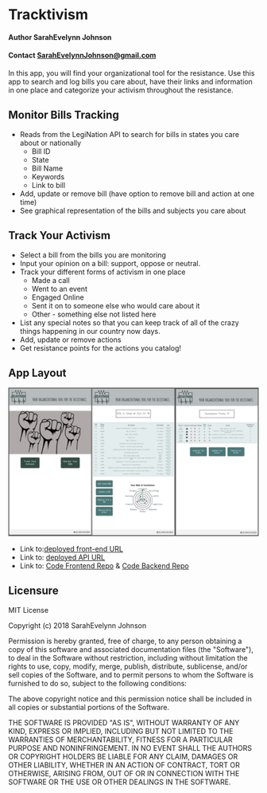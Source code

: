 # Tracktivism

#### Author **SarahEvelynn Johnson**
#### Contact **SarahEvelynnJohnson@gmail.com**


In this app, you will find your organizational tool for the resistance. Use this app to search and log bills you care about, have their links and information in one place and categorize your activism throughout the resistance.

## Monitor Bills Tracking
* Reads from the LegiNation API to search for bills in states you care about or nationally
    * Bill ID
    * State
    * Bill Name
    * Keywords
    * Link to bill
* Add, update or remove bill (have option to remove bill and action at one time)
* See graphical representation of the bills and subjects you care about

## Track Your Activism
* Select a bill from the bills you are monitoring
* Input your opinion on a bill: support, oppose or neutral.
* Track your different forms of activism in one place
    * Made a call
    * Went to an event
    * Engaged Online
    * Sent it on to someone else who would care about it
    * Other - something else not listed here
* List any special notes so that you can keep track of all of the crazy things happening in our country now days.
* Add, update or remove actions
* Get resistance points for the actions you catalog!

## App Layout

![Layout of the App](public/App.Layout.png)

- Link to:[deployed front-end URL](https://tracktivism.herokuapp.com/)
- Link to: [deployed API URL](https://tracktivism-data.herokuapp.com/)
- Link to: [Code Frontend Repo](https://github.com/sarahevelynn/tracktivism-frontend) & [Code Backend Repo](https://github.com/sarahevelynn/tracktivism-backend)


## Licensure
MIT License

Copyright (c) 2018 SarahEvelynn Johnson

Permission is hereby granted, free of charge, to any person obtaining a copy
of this software and associated documentation files (the "Software"), to deal
in the Software without restriction, including without limitation the rights
to use, copy, modify, merge, publish, distribute, sublicense, and/or sell
copies of the Software, and to permit persons to whom the Software is
furnished to do so, subject to the following conditions:

The above copyright notice and this permission notice shall be included in all
copies or substantial portions of the Software.

THE SOFTWARE IS PROVIDED "AS IS", WITHOUT WARRANTY OF ANY KIND, EXPRESS OR
IMPLIED, INCLUDING BUT NOT LIMITED TO THE WARRANTIES OF MERCHANTABILITY,
FITNESS FOR A PARTICULAR PURPOSE AND NONINFRINGEMENT. IN NO EVENT SHALL THE
AUTHORS OR COPYRIGHT HOLDERS BE LIABLE FOR ANY CLAIM, DAMAGES OR OTHER
LIABILITY, WHETHER IN AN ACTION OF CONTRACT, TORT OR OTHERWISE, ARISING FROM,
OUT OF OR IN CONNECTION WITH THE SOFTWARE OR THE USE OR OTHER DEALINGS IN THE
SOFTWARE.
